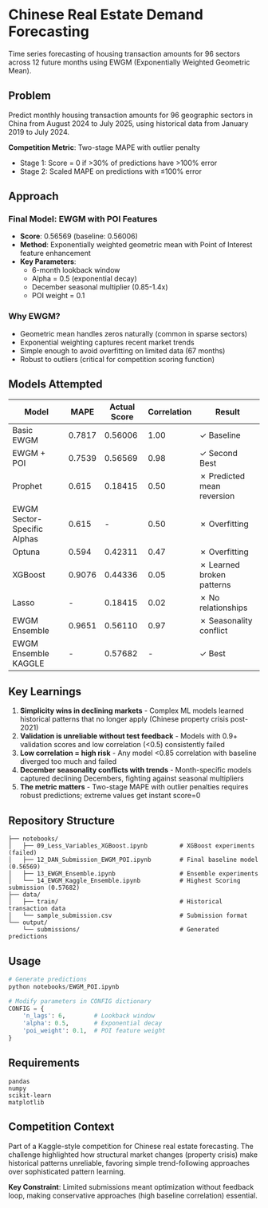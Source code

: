 # Chinese Real Estate Demand Forecasting

Time series forecasting of housing transaction amounts for 96 sectors across 12 future months using EWGM (Exponentially Weighted Geometric Mean).

## Problem

Predict monthly housing transaction amounts for 96 geographic sectors in China from August 2024 to July 2025, using historical data from January 2019 to July 2024.

**Competition Metric**: Two-stage MAPE with outlier penalty
- Stage 1: Score = 0 if >30% of predictions have >100% error
- Stage 2: Scaled MAPE on predictions with ≤100% error

## Approach

### Final Model: EWGM with POI Features
- **Score**: 0.56569 (baseline: 0.56006)
- **Method**: Exponentially weighted geometric mean with Point of Interest feature enhancement
- **Key Parameters**: 
  - 6-month lookback window
  - Alpha = 0.5 (exponential decay)
  - December seasonal multiplier (0.85-1.4x)
  - POI weight = 0.1

### Why EWGM?
- Geometric mean handles zeros naturally (common in sparse sectors)
- Exponential weighting captures recent market trends
- Simple enough to avoid overfitting on limited data (67 months)
- Robust to outliers (critical for competition scoring function)

## Models Attempted

| Model | MAPE | Actual Score | Correlation | Result |
|-------|-----------|--------------|-------------|---------|
| Basic EWGM | 0.7817 | 0.56006 | 1.00 | ✓ Baseline |
| EWGM + POI | 0.7539 | 0.56569 | 0.98 | ✓ Second Best |
| Prophet | 0.615 | 0.18415 | 0.50 | ✗ Predicted mean reversion |
| EWGM Sector-Specific Alphas | 0.615 | - | 0.50 | ✗ Overfitting |
| Optuna | 0.594 | 0.42311 | 0.47 | ✗ Overfitting |
| XGBoost | 0.9076 | 0.44336 | 0.05 | ✗ Learned broken patterns |
| Lasso | - | 0.18415 | 0.02 | ✗ No relationships |
| EWGM Ensemble | 0.9651 | 0.56110 | 0.97 | ✗ Seasonality conflict |
| EWGM Ensemble KAGGLE | - | 0.57682 | - | ✓ Best |

## Key Learnings

1. **Simplicity wins in declining markets** - Complex ML models learned historical patterns that no longer apply (Chinese property crisis post-2021)
2. **Validation is unreliable without test feedback** - Models with 0.9+ validation scores and low correlation (<0.5) consistently failed
3. **Low correlation = high risk** - Any model <0.85 correlation with baseline diverged too much and failed
4. **December seasonality conflicts with trends** - Month-specific models captured declining Decembers, fighting against seasonal multipliers
5. **The metric matters** - Two-stage MAPE with outlier penalties requires robust predictions; extreme values get instant score=0

## Repository Structure

```
├── notebooks/
│   ├── 09_Less_Variables_XGBoost.ipynb         # XGBoost experiments (failed)
│   ├── 12_DAN_Submission_EWGM_POI.ipynb        # Final baseline model (0.56569)
│   ├── 13_EWGM_Ensemble.ipynb                  # Ensemble experiments
│   └── 14_EWGM_Kaggle_Ensemble.ipynb           # Highest Scoring submission (0.57682)
├── data/
│   ├── train/                                  # Historical transaction data
│   └── sample_submission.csv                   # Submission format
└── output/
    └── submissions/                            # Generated predictions
```

## Usage

```python
# Generate predictions
python notebooks/EWGM_POI.ipynb

# Modify parameters in CONFIG dictionary
CONFIG = {
    'n_lags': 6,        # Lookback window
    'alpha': 0.5,       # Exponential decay
    'poi_weight': 0.1,  # POI feature weight
}
```

## Requirements

```
pandas
numpy
scikit-learn
matplotlib
```

## Competition Context

Part of a Kaggle-style competition for Chinese real estate forecasting. The challenge highlighted how structural market changes (property crisis) make historical patterns unreliable, favoring simple trend-following approaches over sophisticated pattern learning.

**Key Constraint**: Limited submissions meant optimization without feedback loop, making conservative approaches (high baseline correlation) essential.
